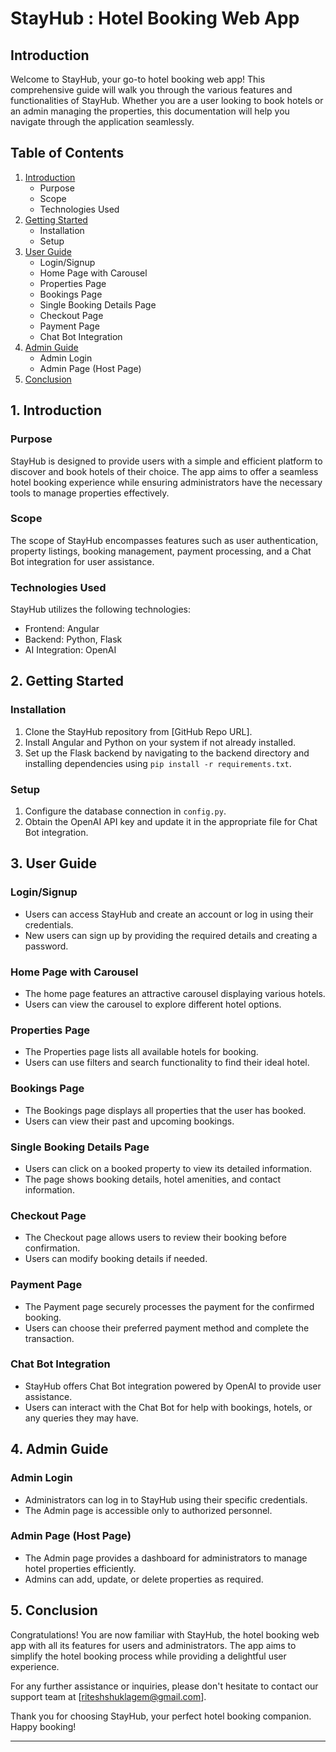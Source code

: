 # StayHub : Hotel Booking Web App

## Introduction

Welcome to StayHub, your go-to hotel booking web app! This comprehensive guide will walk you through the various features and functionalities of StayHub. Whether you are a user looking to book hotels or an admin managing the properties, this documentation will help you navigate through the application seamlessly.

## Table of Contents

1. [Introduction](#introduction)
    - Purpose
    - Scope
    - Technologies Used
2. [Getting Started](#getting-started)
    - Installation
    - Setup
3. [User Guide](#user-guide)
    - Login/Signup
    - Home Page with Carousel
    - Properties Page
    - Bookings Page
    - Single Booking Details Page
    - Checkout Page
    - Payment Page
    - Chat Bot Integration
4. [Admin Guide](#admin-guide)
    - Admin Login
    - Admin Page (Host Page)
5. [Conclusion](#conclusion)

## 1. Introduction

### Purpose

StayHub is designed to provide users with a simple and efficient platform to discover and book hotels of their choice. The app aims to offer a seamless hotel booking experience while ensuring administrators have the necessary tools to manage properties effectively.

### Scope

The scope of StayHub encompasses features such as user authentication, property listings, booking management, payment processing, and a Chat Bot integration for user assistance.

### Technologies Used

StayHub utilizes the following technologies:

- Frontend: Angular
- Backend: Python, Flask
- AI Integration: OpenAI

## 2. Getting Started

### Installation

1. Clone the StayHub repository from [GitHub Repo URL].
2. Install Angular and Python on your system if not already installed.
3. Set up the Flask backend by navigating to the backend directory and installing dependencies using `pip install -r requirements.txt`.

### Setup

1. Configure the database connection in `config.py`.
2. Obtain the OpenAI API key and update it in the appropriate file for Chat Bot integration.

## 3. User Guide

### Login/Signup

- Users can access StayHub and create an account or log in using their credentials.
- New users can sign up by providing the required details and creating a password.

### Home Page with Carousel

- The home page features an attractive carousel displaying various hotels.
- Users can view the carousel to explore different hotel options.

### Properties Page

- The Properties page lists all available hotels for booking.
- Users can use filters and search functionality to find their ideal hotel.

### Bookings Page

- The Bookings page displays all properties that the user has booked.
- Users can view their past and upcoming bookings.

### Single Booking Details Page

- Users can click on a booked property to view its detailed information.
- The page shows booking details, hotel amenities, and contact information.

### Checkout Page

- The Checkout page allows users to review their booking before confirmation.
- Users can modify booking details if needed.

### Payment Page

- The Payment page securely processes the payment for the confirmed booking.
- Users can choose their preferred payment method and complete the transaction.

### Chat Bot Integration

- StayHub offers Chat Bot integration powered by OpenAI to provide user assistance.
- Users can interact with the Chat Bot for help with bookings, hotels, or any queries they may have.

## 4. Admin Guide

### Admin Login

- Administrators can log in to StayHub using their specific credentials.
- The Admin page is accessible only to authorized personnel.

### Admin Page (Host Page)

- The Admin page provides a dashboard for administrators to manage hotel properties efficiently.
- Admins can add, update, or delete properties as required.


## 5. Conclusion

Congratulations! You are now familiar with StayHub, the hotel booking web app with all its features for users and administrators. The app aims to simplify the hotel booking process while providing a delightful user experience.

For any further assistance or inquiries, please don't hesitate to contact our support team at [riteshshuklagem@gmail.com].

Thank you for choosing StayHub, your perfect hotel booking companion. Happy booking!

---
